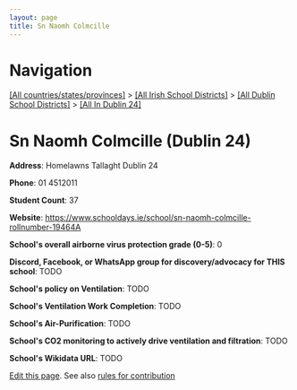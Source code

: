 ```yaml
---
layout: page
title: Sn Naomh Colmcille
---
```

# Navigation

[[All countries/states/provinces]](../../../..) > [[All Irish School Districts]](../../..) > [[All Dublin School Districts]](../..) > [[All In Dublin 24]](..)

# Sn Naomh Colmcille (Dublin 24)

**Address**: Homelawns Tallaght Dublin 24

**Phone**: 01 4512011

**Student Count**: 37

**Website**: <https://www.schooldays.ie/school/sn-naomh-colmcille-rollnumber-19464A>

**School's overall airborne virus protection grade (0-5)**: 0

**Discord, Facebook, or WhatsApp group for discovery/advocacy for THIS school**: TODO

**School's policy on Ventilation**: TODO

**School's Ventilation Work Completion**: TODO

**School's Air-Purification**: TODO

**School's CO2 monitoring to actively drive ventilation and filtration**: TODO

**School's Wikidata URL**: TODO


[Edit this page](https://github.com/ventilate-schools/Ireland/edit/main/./Dublin_24/Sn_Naomh_Colmcille.md). See also [rules for contribution](../../../contribution-rules/)